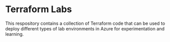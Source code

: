 # Terraform Labs

This respository contains a collection of Terraform code that can be used to deploy different types of lab environments in Azure for experimentation and learning.
